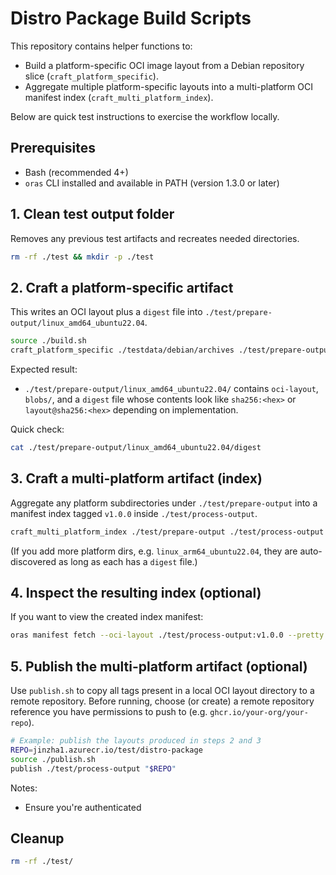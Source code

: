 # Distro Package Build Scripts

This repository contains helper functions to:

* Build a platform-specific OCI image layout from a Debian repository slice (`craft_platform_specific`).
* Aggregate multiple platform-specific layouts into a multi-platform OCI manifest index (`craft_multi_platform_index`).

Below are quick test instructions to exercise the workflow locally.

## Prerequisites

* Bash (recommended 4+)
* `oras` CLI installed and available in PATH (version 1.3.0 or later)


## 1. Clean test output folder

Removes any previous test artifacts and recreates needed directories.

```bash
rm -rf ./test && mkdir -p ./test
```

## 2. Craft a platform-specific artifact

This writes an OCI layout plus a `digest` file into `./test/prepare-output/linux_amd64_ubuntu22.04`.

```bash
source ./build.sh
craft_platform_specific ./testdata/debian/archives ./test/prepare-output/linux_amd64_ubuntu22.04
```

Expected result:

* `./test/prepare-output/linux_amd64_ubuntu22.04/` contains `oci-layout`, `blobs/`, and a `digest` file whose contents look like `sha256:<hex>` or `layout@sha256:<hex>` depending on implementation.

Quick check:

```bash
cat ./test/prepare-output/linux_amd64_ubuntu22.04/digest
```

## 3. Craft a multi-platform artifact (index)

Aggregate any platform subdirectories under `./test/prepare-output` into a manifest index tagged `v1.0.0` inside `./test/process-output`.

```bash
craft_multi_platform_index ./test/prepare-output ./test/process-output v1.0.0
```

(If you add more platform dirs, e.g. `linux_arm64_ubuntu22.04`, they are auto-discovered as long as each has a `digest` file.)

## 4. Inspect the resulting index (optional)

If you want to view the created index manifest:

```bash
oras manifest fetch --oci-layout ./test/process-output:v1.0.0 --pretty
```

## 5. Publish the multi-platform artifact (optional)

Use `publish.sh` to copy all tags present in a local OCI layout directory to a remote repository. Before running, choose (or create) a remote repository reference you have permissions to push to (e.g. `ghcr.io/your-org/your-repo`).

```bash
# Example: publish the layouts produced in steps 2 and 3
REPO=jinzha1.azurecr.io/test/distro-package
source ./publish.sh
publish ./test/process-output "$REPO"
```

Notes:

* Ensure you're authenticated

## Cleanup

```bash
rm -rf ./test/
```

